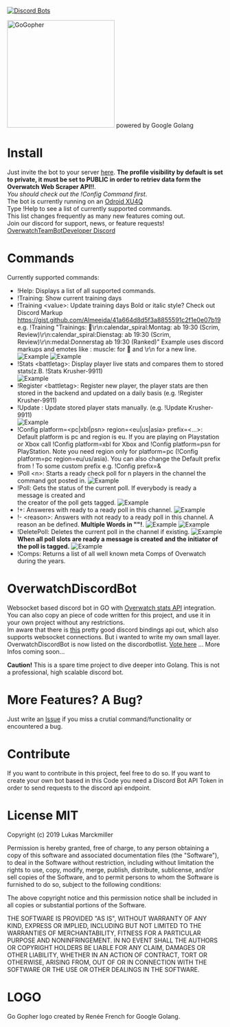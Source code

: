 
[![Discord Bots](https://discordbots.org/api/widget/status/565229640646393895.svg)](https://discordbots.org/bot/565229640646393895)

<img src="https://upload.wikimedia.org/wikipedia/commons/6/6f/Go_gopher_mascot_bw.png" width="250" height="250" title="GoGopher" alt="GoGopher">
powered by Google Golang </br>

# Install 
Just invite the bot to your server [here](https://discordapp.com/api/oauth2/authorize?client_id=565229640646393895&permissions=0&scope=bot). **The profile visibility by default is set to private, it must be set to PUBLIC in order to retriev data form the Overwatch Web Scraper API!!**.</br>*You should check out the !Config Command first*.</br> The bot is currently running on an [Odroid XU4Q](https://www.hardkernel.com/shop/odroid-xu4q-special-price/)</br>
Type !Help to see a list of currently supported commands.</br>
This list changes frequently as many new features coming out. </br>
Join our discord for support, news, or feature requests! [OverwatchTeamBotDeveloper Discord](https://discord.gg/x6RJhg)
# Commands

Currently supported commands:</br>
* !Help: Displays a list of all supported commands.
* !Training: Show current training days<br/>
* !Training \<value\>: Update training days Bold or italic style? Check out Discord Markup https://gist.github.com/Almeeida/41a664d8d5f3a8855591c2f1e0e07b19<br/>
e.g. !Training "Trainings: :muscle:\r\n:calendar_spiral:Montag: ab 19:30 (Scrim, Review)\r\n:calendar_spiral:Dienstag: ab 19:30 (Scrim, Review)\r\n:medal:Donnerstag ab 19:30 (Ranked)"  Example uses discord markups and emotes like \: muscle\: for :muscle: and \r\n for a new line.</br>
![Example](https://github.com/LukasMarckmiller/OverwatchDiscordBot/blob/master/img/setTeams.JPG)
![Example](https://github.com/LukasMarckmiller/OverwatchDiscordBot/blob/master/img/GetTeams.JPG)
* !Stats \<battletag\>: Display player live stats and compares them to stored stats(z.B. !Stats Krusher-9911)<br/>
![Example](https://github.com/LukasMarckmiller/OverwatchDiscordBot/blob/master/img/StatsExtended2.JPG)
* !Register \<battletag\>: Register new player, the player stats are then stored in the backend and updated on a daily basis (e.g. !Register Krusher-9911)<br/>
* !Update <battletag>: Update stored player stats manually. (e.g. !Update Krusher-9911)<br/>
  ![Example](https://github.com/LukasMarckmiller/OverwatchDiscordBot/blob/master/img/Update.JPG)
* !Config platform=<pc|xbl|psn> region=<eu|us|asia> prefix=<...>: Default platform is pc and region is eu. If you are playing on Playstation or Xbox call !Config platform=xbl for Xbox and !Config platform=psn for PlayStation. Note you need region only for platform=pc (!Config platform=pc region=eu/us/asia). You can also change the Default prefix from ! To some custom prefix e.g. !Config prefix=&
* !Poll \<n\>: Starts a ready check poll for n players in the channel the command got posted in.
  ![Example](https://github.com/LukasMarckmiller/OverwatchDiscordBot/blob/master/img/NewPoll.JPG)
* !Poll: Gets the status of the current poll. If everybody is ready a message is created and <br/> the creator of the poll gets tagged.
  ![Example](https://github.com/LukasMarckmiller/OverwatchDiscordBot/blob/master/img/PollStatus.JPG)
* !+: Answeres with ready to a ready poll in this channel.
    ![Example](https://github.com/LukasMarckmiller/OverwatchDiscordBot/blob/master/img/Ready.JPG)
* !- \<reason\>: Answers with not ready to a ready poll in this channel. A reason an be defined. **Multiple Words in \"\"!**.
    ![Example](https://github.com/LukasMarckmiller/OverwatchDiscordBot/blob/master/img/NotReady.JPG)
    ![Example](https://github.com/LukasMarckmiller/OverwatchDiscordBot/blob/master/img/NotReadyWithReason.JPG)
* !DeletePoll: Deletes the current poll in the channel if existing.
    ![Example](https://github.com/LukasMarckmiller/OverwatchDiscordBot/blob/master/img/PollDeleted.JPG)
  </br>**When all poll slots are ready a message is created and the initiator of the poll is tagged.**
    ![Example](https://github.com/LukasMarckmiller/OverwatchDiscordBot/blob/master/img/PollFinished.JPG)
* !Comps: Returns a list of all well known meta Comps of Overwatch during the years.
  
# OverwatchDiscordBot
Websocket based discord bot in GO with [Overwatch stats API](https://ow-api.com/) integration.<br/>
You can also copy an piece of code written for this project, and use it in your own project without any restrictions.<br/>
Im aware that there is [this](https://github.com/bwmarrin/discordgo) pretty good discord bindings api out, which also supports websocket connections. But i wanted to write my own small layer.<br/>
OverwatchDiscordBot is now listed on the discordbotlist. [Vote here](https://discordbots.org/bot/565229640646393895/vote)
... More Infos coming soon...<br/>

**Caution!** This is a spare time project to dive deeper into Golang. This is not a professional, high scalable discord bot. 

# More Features? A Bug?
Just write an [Issue](https://github.com/LukasMarckmiller/OverwatchDiscordBot/issues) if you miss a crutial command/functionality or encountered a bug.

# Contribute
If you want to contribute in this project, feel free to do so.
If you want to create your own bot based in this Code you need a Discord Bot API Token in order to send requests to the discord api endpoint. 

# License MIT
Copyright (c) 2019 Lukas Marckmiller

Permission is hereby granted, free of charge, to any person obtaining a copy
of this software and associated documentation files (the "Software"), to deal
in the Software without restriction, including without limitation the rights
to use, copy, modify, merge, publish, distribute, sublicense, and/or sell
copies of the Software, and to permit persons to whom the Software is
furnished to do so, subject to the following conditions:

The above copyright notice and this permission notice shall be included in all
copies or substantial portions of the Software.

THE SOFTWARE IS PROVIDED "AS IS", WITHOUT WARRANTY OF ANY KIND, EXPRESS OR
IMPLIED, INCLUDING BUT NOT LIMITED TO THE WARRANTIES OF MERCHANTABILITY,
FITNESS FOR A PARTICULAR PURPOSE AND NONINFRINGEMENT. IN NO EVENT SHALL THE
AUTHORS OR COPYRIGHT HOLDERS BE LIABLE FOR ANY CLAIM, DAMAGES OR OTHER
LIABILITY, WHETHER IN AN ACTION OF CONTRACT, TORT OR OTHERWISE, ARISING FROM,
OUT OF OR IN CONNECTION WITH THE SOFTWARE OR THE USE OR OTHER DEALINGS IN THE
SOFTWARE.

# LOGO
Go Gopher logo created by Renée French for Google Golang.
